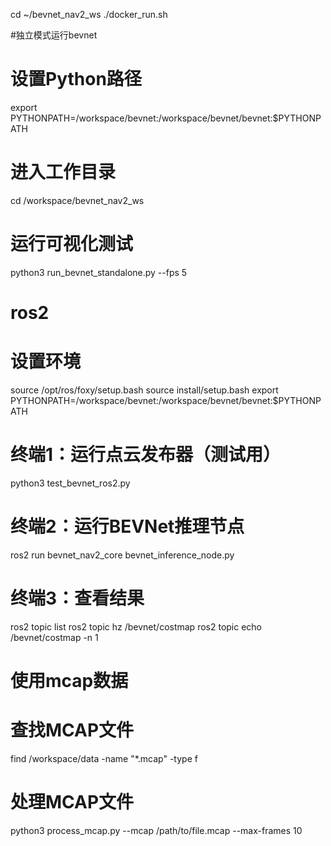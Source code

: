 cd ~/bevnet_nav2_ws
./docker_run.sh

#独立模式运行bevnet
# 设置Python路径
export PYTHONPATH=/workspace/bevnet:/workspace/bevnet/bevnet:$PYTHONPATH

# 进入工作目录
cd /workspace/bevnet_nav2_ws

# 运行可视化测试
python3 run_bevnet_standalone.py --fps 5


# ros2 
# 设置环境
source /opt/ros/foxy/setup.bash
source install/setup.bash
export PYTHONPATH=/workspace/bevnet:/workspace/bevnet/bevnet:$PYTHONPATH

# 终端1：运行点云发布器（测试用）
python3 test_bevnet_ros2.py

# 终端2：运行BEVNet推理节点
ros2 run bevnet_nav2_core bevnet_inference_node.py

# 终端3：查看结果
ros2 topic list
ros2 topic hz /bevnet/costmap
ros2 topic echo /bevnet/costmap -n 1

# 使用mcap数据
# 查找MCAP文件
find /workspace/data -name "*.mcap" -type f

# 处理MCAP文件
python3 process_mcap.py --mcap /path/to/file.mcap --max-frames 10
